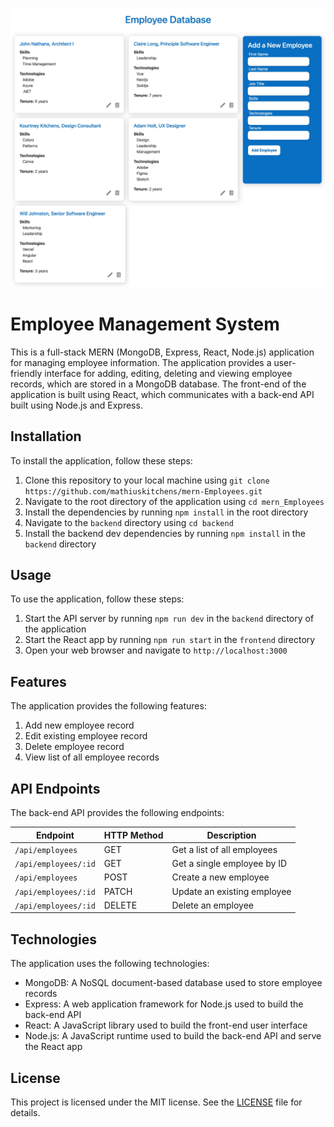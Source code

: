 <img
     src="images/Employee-Screenshot.jpg"
     style="width: 800px"
     >

# Employee Management System

This is a full-stack MERN (MongoDB, Express, React, Node.js) application for managing employee information. The application provides a user-friendly interface for adding, editing, deleting and viewing employee records, which are stored in a MongoDB database. The front-end of the application is built using React, which communicates with a back-end API built using Node.js and Express.

## Installation

To install the application, follow these steps:

1. Clone this repository to your local machine using `git clone https://github.com/mathiuskitchens/mern-Employees.git`
2. Navigate to the root directory of the application using `cd mern_Employees`
3. Install the dependencies by running `npm install` in the root directory
4. Navigate to the `backend` directory using `cd backend`
5. Install the backend dev dependencies by running `npm install` in the `backend` directory

## Usage

To use the application, follow these steps:

1. Start the API server by running `npm run dev` in the `backend` directory of the application
2. Start the React app by running `npm run start` in the `frontend` directory
3. Open your web browser and navigate to `http://localhost:3000`

## Features

The application provides the following features:

1. Add new employee record
2. Edit existing employee record
3. Delete employee record
4. View list of all employee records

## API Endpoints

The back-end API provides the following endpoints:

| Endpoint | HTTP Method | Description |
| --- | --- | --- |
| `/api/employees` | GET | Get a list of all employees |
| `/api/employees/:id` | GET | Get a single employee by ID |
| `/api/employees` | POST | Create a new employee |
| `/api/employees/:id` | PATCH | Update an existing employee |
| `/api/employees/:id` | DELETE | Delete an employee |

## Technologies

The application uses the following technologies:

- MongoDB: A NoSQL document-based database used to store employee records
- Express: A web application framework for Node.js used to build the back-end API
- React: A JavaScript library used to build the front-end user interface
- Node.js: A JavaScript runtime used to build the back-end API and serve the React app

## License

This project is licensed under the MIT license. See the [LICENSE](LICENSE) file for details.
